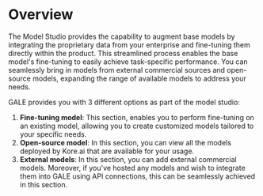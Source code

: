 # Overview

The Model Studio provides the capability to augment base models by integrating the proprietary data from your enterprise and fine-tuning them directly within the product. This streamlined process enables the base model's fine-tuning to easily achieve task-specific performance. You can seamlessly bring in models from external commercial sources and open-source models, expanding the range of available models to address your needs.

GALE provides you with 3 different options as part of the model studio:



1. **Fine-tuning model**: This section, enables you to perform fine-tuning on an existing model, allowing you to create customized models tailored to your specific needs.
2. **Open-source model**: In this section, you can view all the models deployed by Kore.ai that are available for your usage.
3. **External models**: In this section, you can add external commercial models. Moreover, if you've hosted any models and wish to integrate them into GALE using API connections, this can be seamlessly achieved in this section.